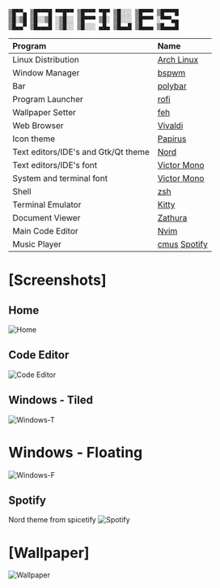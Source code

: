 ```
▒█▀▀▄ ▒█▀▀▀█ ▀▀█▀▀ ▒█▀▀▀ ▀█▀ ▒█░░░ ▒█▀▀▀ ▒█▀▀▀█
▒█░▒█ ▒█░░▒█ ░▒█░░ ▒█▀▀▀ ▒█░ ▒█░░░ ▒█▀▀▀ ░▀▀▀▄▄
▒█▄▄▀ ▒█▄▄▄█ ░▒█░░ ▒█░░░ ▄█▄ ▒█▄▄█ ▒█▄▄▄ ▒█▄▄▄█
```

| Program                             | Name                                                                                           |
| :---                                | :---                                                                                           |
| Linux Distribution                  | [Arch Linux](https://www.archlinux.org/)                                                       |
| Window Manager                      | [bspwm](https://github.com/baskerville/bspwm)                                                  |
| Bar                                 | [polybar](https://github.com/jaagr/polybar)                                                    |
| Program Launcher                    | [rofi](https://github.com/DaveDavenport/rofi)                                                  |
| Wallpaper Setter                    | [feh](https://github.com/derf/feh)                                                             |
| Web Browser                         | [Vivaldi](https://wiki.archlinux.org/index.php/Vivaldi)                                        |
| Icon theme                          | [Papirus](https://github.com/PapirusDevelopmentTeam/papirus-icon-theme)                        |
| Text editors/IDE's and Gtk/Qt theme | [Nord](https://nordtheme.com/)                                                                 |
| Text editors/IDE's font             | [Victor Mono](https://rubjo.github.io/victor-mono/)                                            |
| System and terminal font            | [Victor Mono](https://rubjo.github.io/victor-mono/)                                            |
| Shell                               | [zsh](https://www.zsh.org/)                                                                    |
| Terminal Emulator                   | [Kitty](https://sw.kovidgoyal.net/kitty/)                                                      |
| Document Viewer                     | [Zathura](https://pwmt.org/projects/zathura/)                                                  |
| Main Code Editor                    | [Nvim](https://neovim.io/)                                                                     |
| Music Player                        | [cmus](https://cmus.github.io) [Spotify](https://www.spotify.com)                              |

# [Screenshots]

## Home
![Home](./assets/home.png)

## Code Editor
![Code Editor](./assets/nvim.png)

## Windows - Tiled
![Windows-T](./assets/windows.png)

# Windows - Floating
![Windows-F](./assets/vivaldi-pulsemixer.png)

## Spotify
Nord theme from spicetify
![Spotify](./assets/spotify.png)

# [Wallpaper]
![Wallpaper](./assets/wallpaper.png)
